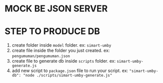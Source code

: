 # MOCK BE JSON SERVER

# STEP TO PRODUCE DB

1. create folder inside `model` folder. ex: `simart-umby`
2. create file inside the folder you just created. ex: `pengumuman/pengumuman.json`
3. create file to generate db inside `scripts` folder. ex: `simart-umby-generate.js`
4. add new script to `package.json` file to run your script. ex: `"simart-umby-db": "node ./scripts/simart-umby-generate.js"`

